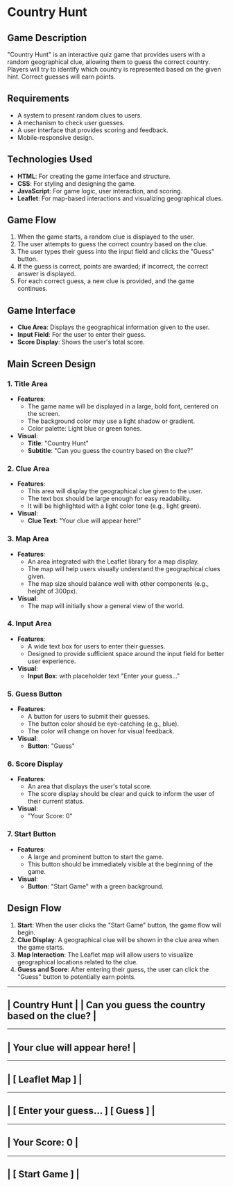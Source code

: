 # Country Hunt

## Game Description
"Country Hunt" is an interactive quiz game that provides users with a random geographical clue, allowing them to guess the correct country. Players will try to identify which country is represented based on the given hint. Correct guesses will earn points.

## Requirements
- A system to present random clues to users.
- A mechanism to check user guesses.
- A user interface that provides scoring and feedback.
- Mobile-responsive design.

## Technologies Used
- **HTML**: For creating the game interface and structure.
- **CSS**: For styling and designing the game.
- **JavaScript**: For game logic, user interaction, and scoring.
- **Leaflet**: For map-based interactions and visualizing geographical clues.

## Game Flow
1. When the game starts, a random clue is displayed to the user.
2. The user attempts to guess the correct country based on the clue.
3. The user types their guess into the input field and clicks the "Guess" button.
4. If the guess is correct, points are awarded; if incorrect, the correct answer is displayed.
5. For each correct guess, a new clue is provided, and the game continues.

## Game Interface
- **Clue Area**: Displays the geographical information given to the user.
- **Input Field**: For the user to enter their guess.
- **Score Display**: Shows the user's total score.



## Main Screen Design

### 1. Title Area
- **Features**:
  - The game name will be displayed in a large, bold font, centered on the screen.
  - The background color may use a light shadow or gradient.
  - Color palette: Light blue or green tones.
- **Visual**:
  - **Title**: "Country Hunt"
  - **Subtitle**: "Can you guess the country based on the clue?"

### 2. Clue Area
- **Features**:
  - This area will display the geographical clue given to the user.
  - The text box should be large enough for easy readability.
  - It will be highlighted with a light color tone (e.g., light green).
- **Visual**:
  - **Clue Text**: "Your clue will appear here!"

### 3. Map Area
- **Features**:
  - An area integrated with the Leaflet library for a map display.
  - The map will help users visually understand the geographical clues given.
  - The map size should balance well with other components (e.g., height of 300px).
- **Visual**:
  - The map will initially show a general view of the world.

### 4. Input Area
- **Features**:
  - A wide text box for users to enter their guesses.
  - Designed to provide sufficient space around the input field for better user experience.
- **Visual**:
  - **Input Box**: with placeholder text "Enter your guess..."

### 5. Guess Button
- **Features**:
  - A button for users to submit their guesses.
  - The button color should be eye-catching (e.g., blue).
  - The color will change on hover for visual feedback.
- **Visual**:
  - **Button**: "Guess"

### 6. Score Display
- **Features**:
  - An area that displays the user's total score.
  - The score display should be clear and quick to inform the user of their current status.
- **Visual**:
  - "Your Score: 0"

### 7. Start Button
- **Features**:
  - A large and prominent button to start the game.
  - This button should be immediately visible at the beginning of the game.
- **Visual**:
  - **Button**: "Start Game" with a green background.

## Design Flow
1. **Start**: When the user clicks the "Start Game" button, the game flow will begin.
2. **Clue Display**: A geographical clue will be shown in the clue area when the game starts.
3. **Map Interaction**: The Leaflet map will allow users to visualize geographical locations related to the clue.
4. **Guess and Score**: After entering their guess, the user can click the "Guess" button to potentially earn points.


------------------------------------------------------
|                     Country Hunt                     |
|          Can you guess the country based on the clue?          |
------------------------------------------------------


------------------------------------------------------
|                  Your clue will appear here!       |
------------------------------------------------------

------------------------------------------------------
|                     [ Leaflet Map ]               |
------------------------------------------------------

------------------------------------------------------
| [ Enter your guess...        ] [    Guess   ]     |
------------------------------------------------------

------------------------------------------------------
|               Your Score: 0                         |
------------------------------------------------------

------------------------------------------------------
|                       [ Start Game ]                |
------------------------------------------------------

